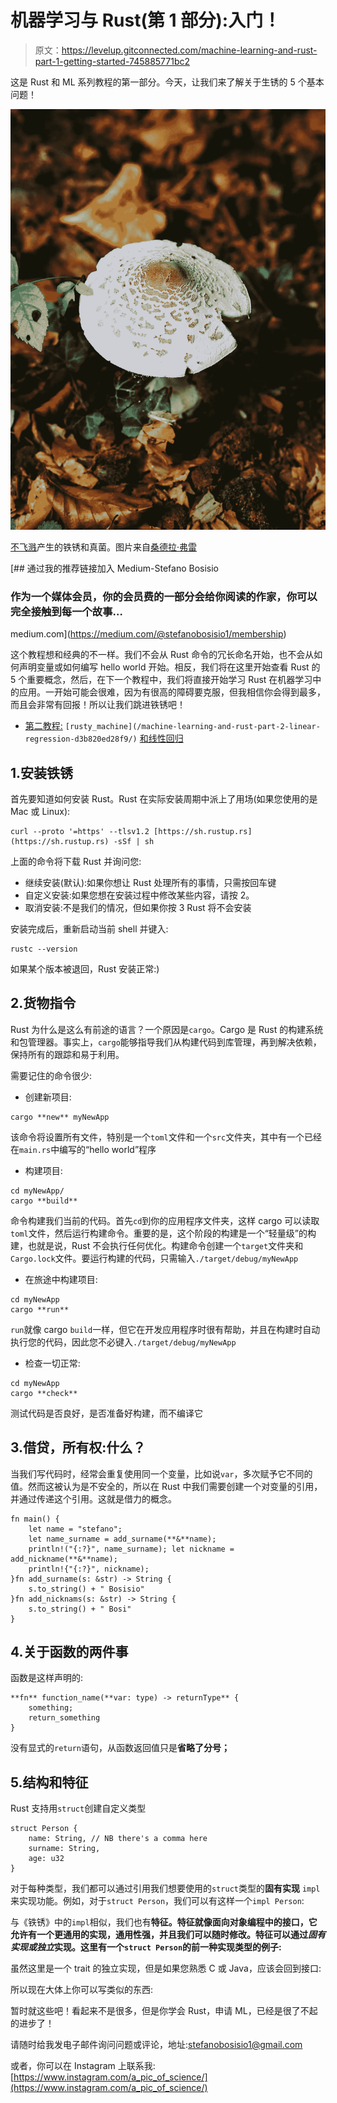 # 机器学习与 Rust(第 1 部分):入门！

> 原文：<https://levelup.gitconnected.com/machine-learning-and-rust-part-1-getting-started-745885771bc2>

这是 Rust 和 ML 系列教程的第一部分。今天，让我们来了解关于生锈的 5 个基本问题！

![](img/5325a9ab89c6c8c85edec6ffed86f506.png)

[不飞溅](https://unsplash.com/photos/e9-oSbS-gCE)产生的铁锈和真菌。图片来自[桑德拉·弗雷](https://unsplash.com/@schoeneheimat)

[](https://medium.com/@stefanobosisio1/membership) [## 通过我的推荐链接加入 Medium-Stefano Bosisio

### 作为一个媒体会员，你的会员费的一部分会给你阅读的作家，你可以完全接触到每一个故事…

medium.com](https://medium.com/@stefanobosisio1/membership) 

这个教程想和经典的不一样。我们不会从 Rust 命令的冗长命名开始，也不会从如何声明变量或如何编写 hello world 开始。相反，我们将在这里开始查看 Rust 的 5 个重要概念，然后，在下一个教程中，我们将直接开始学习 Rust 在机器学习中的应用。一开始可能会很难，因为有很高的障碍要克服，但我相信你会得到最多，而且会非常有回报！所以让我们跳进铁锈吧！

*   [第二教程:](/machine-learning-and-rust-part-2-linear-regression-d3b820ed28f9/) `[rusty_machine](/machine-learning-and-rust-part-2-linear-regression-d3b820ed28f9/)` [和线性回归](/machine-learning-and-rust-part-2-linear-regression-d3b820ed28f9/)

## 1.安装铁锈

首先要知道如何安装 Rust。Rust 在实际安装周期中派上了用场(如果您使用的是 Mac 或 Linux):

```
curl --proto '=https' --tlsv1.2 [https://sh.rustup.rs](https://sh.rustup.rs) -sSf | sh
```

上面的命令将下载 Rust 并询问您:

*   继续安装(默认):如果你想让 Rust 处理所有的事情，只需按回车键
*   自定义安装:如果您想在安装过程中修改某些内容，请按 2。
*   取消安装:不是我们的情况，但如果你按 3 Rust 将不会安装

安装完成后，重新启动当前 shell 并键入:

```
rustc --version
```

如果某个版本被退回，Rust 安装正常:)

## 2.货物指令

Rust 为什么是这么有前途的语言？一个原因是`cargo`。Cargo 是 Rust 的构建系统和包管理器。事实上，`cargo`能够指导我们从构建代码到库管理，再到解决依赖，保持所有的跟踪和易于利用。

需要记住的命令很少:

*   创建新项目:

```
cargo **new** myNewApp
```

该命令将设置所有文件，特别是一个`toml`文件和一个`src`文件夹，其中有一个已经在`main.rs`中编写的“hello world”程序

*   构建项目:

```
cd myNewApp/
cargo **build**
```

命令构建我们当前的代码。首先`cd`到你的应用程序文件夹，这样 cargo 可以读取`toml`文件，然后运行构建命令。重要的是，这个阶段的构建是一个“轻量级”的构建，也就是说，Rust 不会执行任何优化。构建命令创建一个`target`文件夹和`Cargo.lock`文件。要运行构建的代码，只需输入`./target/debug/myNewApp`

*   在旅途中构建项目:

```
cd myNewApp
cargo **run**
```

`run`就像 cargo `build`一样，但它在开发应用程序时很有帮助，并且在构建时自动执行您的代码，因此您不必键入`./target/debug/myNewApp`

*   检查一切正常:

```
cd myNewApp
cargo **check**
```

测试代码是否良好，是否准备好构建，而不编译它

## 3.借贷，所有权:什么？

当我们写代码时，经常会重复使用同一个变量，比如说`var`，多次赋予它不同的值。然而这被认为是不安全的，所以在 Rust 中我们需要创建一个对变量的引用，并通过传递这个引用。这就是借力的概念。

```
fn main() {
    let name = "stefano"; 
    let name_surname = add_surname(**&**name);
    println!("{:?}", name_surname); let nickname = add_nickname(**&**name);
    println!{"{:?}", nickname);
}fn add_surname(s: &str) -> String {
    s.to_string() + " Bosisio"
}fn add_nicknams(s: &str) -> String { 
    s.to_string() + " Bosi"
}
```

## 4.关于函数的两件事

函数是这样声明的:

```
**fn** function_name(**var: type) -> returnType** {
    something;
    return_something
}
```

没有显式的`return`语句，从函数返回值只是**省略了分号；**

## 5.结构和特征

Rust 支持用`struct`创建自定义类型

```
struct Person {
    name: String, // NB there's a comma here 
    surname: String, 
    age: u32
}
```

对于每种类型，我们都可以通过引用我们想要使用的`struct`类型的**固有实现** `impl`来实现功能。例如，对于`struct Person`，我们可以有这样一个`impl Person`:

与《铁锈》中的`impl`相似，我们也有**特征。特征就像面向对象编程中的接口，它允许有一个更通用的实现，通用性强，并且我们可以随时修改。特征可以通过*固有实现或独立*实现。这里有一个`struct Person`的前一种实现类型的例子:**

虽然这里是一个 trait 的独立实现，但是如果您熟悉 C 或 Java，应该会回到接口:

所以现在大体上你可以写类似的东西:

暂时就这些吧！看起来不是很多，但是你学会 Rust，申请 ML，已经是很了不起的进步了！

请随时给我发电子邮件询问问题或评论，地址:stefanobosisio1@gmail.com

或者，你可以在 Instagram 上联系我:[https://www.instagram.com/a_pic_of_science/](https://www.instagram.com/a_pic_of_science/)